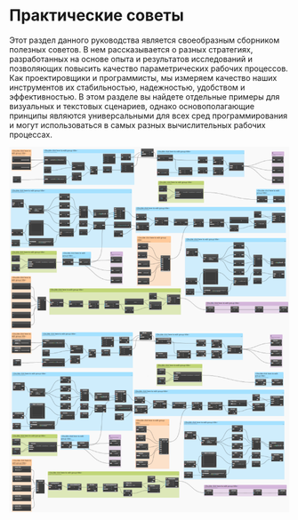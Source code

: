 # Практические советы

Этот раздел данного руководства является своеобразным сборником полезных советов. В нем рассказывается о разных стратегиях, разработанных на основе опыта и результатов исследований и позволяющих повысить качество параметрических рабочих процессов. Как проектировщики и программисты, мы измеряем качество наших инструментов их стабильностью, надежностью, удобством и эффективностью. В этом разделе вы найдете отдельные примеры для визуальных и текстовых сценариев, однако основополагающие принципы являются универсальными для всех сред программирования и могут использоваться в самых разных вычислительных рабочих процессах.

![](./images/bestPractices.png)
